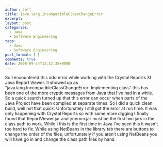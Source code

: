 ```yaml
---
author: Jeff
title: java.lang.IncompatibleClassChangeError
excerpt:
layout: post
categories:
  - Java
  - Software Engineering
tags:
  - Java
  - Software Engineering
post_format: [ ]
comments: true
date: 2008-09-24T13:13:38+0000
---
```

So I encountered this odd error while working with the Crystal Reports XI Java Report Viewer. It showed up as “java.lang.IncompatibleClassChangeError: Implementing class” this has been one of the more cryptic messages from Java that I’ve had in a while. So a quick search turned up that this error can occur when parts of the Java Project have been compiled at separate times. So I did a quick clean build, well not that quick. Unfortunately I still got the error at run time. It was only happening with Crystal Reports so with some more digging I finally found that ReportViewer.jar and jrcerom.jar must be the first two jars in the class path to work. While I this is the first time in Java I’ve seen this it wasn’t too hard to fix. While using NetBeans in the library tab there are buttons to change the order of the files, unfortunately if you aren’t using NetBeans you will have go in and change the class path files by hand.  
